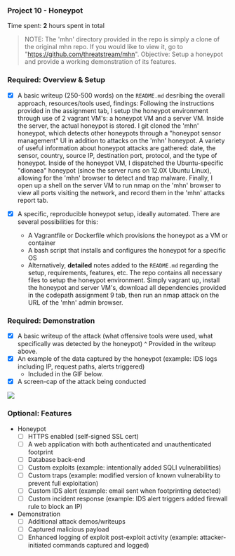### Project 10 - Honeypot

Time spent: **2** hours spent in total

> NOTE: The 'mhn' directory provided in the repo is simply a clone of the original mhn repo. If you would like to view it, go to "https://github.com/threatstream/mhn".
> Objective: Setup a honeypot and provide a working demonstration of its features.

### Required: Overview & Setup

- [X] A basic writeup (250-500 words) on the `README.md` desribing the overall approach, resources/tools used, findings:
    Following the instructions provided in the assignment tab, I setup the honeypot environment through use of 2 vagrant VM's: a honeypot VM and a server VM. Inside the server, the actual honeypot is stored. I git cloned the 'mhn' honeypot, which detects other honeypots through a "honeypot sensor management" UI in addition to attacks on the 'mhn' honeypot. A variety of useful information about honeypot attacks are gathered: date, the sensor, country, source IP, destination port, protocol, and the type of honeypot. Inside of the honeypot VM, I dispatched the Ubuntu-specific "dionaea" honeypot (since the server runs on 12.0X Ubuntu Linux), allowing for the 'mhn' browser to detect and trap malware. Finally, I open up a shell on the server VM to run nmap on the 'mhn' browser to view all ports visiting the network, and record them in the 'mhn' attacks report tab.
 
- [X] A specific, reproducible honeypot setup, ideally automated. There are several possibilities for this:
    - A Vagrantfile or Dockerfile which provisions the honeypot as a VM or container
    - A bash script that installs and configures the honeypot for a specific OS
    - Alternatively, **detailed** notes added to the `README.md` regarding the setup, requirements, features, etc.
    The repo contains all necessary files to setup the honeypot environment. Simply vagrant up, install the honeypot and server VM's, download all dependencies provided in the codepath assignment 9 tab, then run an nmap attack on the URL of the 'mhn' admin browser.

### Required: Demonstration

- [X] A basic writeup of the attack (what offensive tools were used, what specifically was detected by the honeypot)
    ^ Provided in the writeup above.
- [X] An example of the data captured by the honeypot (example: IDS logs including IP, request paths, alerts triggered)
    - Included in the GIF below.
- [X] A screen-cap of the attack being conducted
<img src="https://media.giphy.com/media/3o7bui0Q1ifntSUp1u/giphy.gif">
 
### Optional: Features
- Honeypot
    - [ ] HTTPS enabled (self-signed SSL cert)
    - [ ] A web application with both authenticated and unauthenticated footprint
    - [ ] Database back-end
    - [ ] Custom exploits (example: intentionally added SQLI vulnerabilities)
    - [ ] Custom traps (example: modified version of known vulnerability to prevent full exploitation)
    - [ ] Custom IDS alert (example: email sent when footprinting detected)
    - [ ] Custom incident response (example: IDS alert triggers added firewall rule to block an IP)
- Demonstration
    - [ ] Additional attack demos/writeups
    - [ ] Captured malicious payload
    - [ ] Enhanced logging of exploit post-exploit activity (example: attacker-initiated commands captured and logged)
